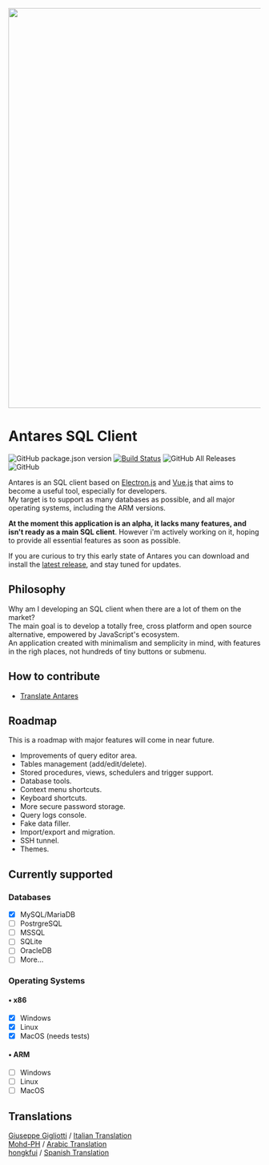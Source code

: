 <p align="center">
    <img width="800" src="https://raw.githubusercontent.com/Fabio286/antares/master/docs/screen-alpha.png">
</p>

# Antares SQL Client

![GitHub package.json version](https://img.shields.io/github/package-json/v/estarium/antares) [![Build Status](https://travis-ci.com/EStarium/antares.svg?branch=master)](https://travis-ci.com/EStarium/antares) ![GitHub All Releases](https://img.shields.io/github/downloads/estarium/antares/total) ![GitHub](https://img.shields.io/github/license/estarium/antares)

Antares is an SQL client based on [Electron.js](https://github.com/electron/electron) and [Vue.js](https://github.com/vuejs/vue) that aims to become a useful tool, especially for developers.  
My target is to support as many databases as possible, and all major operating systems, including the ARM versions.  

**At the moment this application is an alpha, it lacks many features, and isn't ready as a main SQL client**. However i'm actively working on it, hoping to provide all essential features as soon as possible.

If you are curious to try this early state of Antares you can download and install the [latest release](https://github.com/EStarium/antares/releases), and stay tuned for updates.

## Philosophy

Why am I developing an SQL client when there are a lot of them on the market?  
The main goal is to develop a totally free, cross platform and open source alternative, empowered by JavaScript's ecosystem.  
An application created with minimalism and semplicity in mind, with features in the righ places, not hundreds of tiny buttons or submenu.

## How to contribute

- [Translate Antares](https://github.com/EStarium/antares/wiki/Translate-Antares)

## Roadmap

This is a roadmap with major features will come in near future.

- Improvements of query editor area.
- Tables management (add/edit/delete).
- Stored procedures, views, schedulers and trigger support.
- Database tools.
- Context menu shortcuts.
- Keyboard shortcuts.
- More secure password storage.
- Query logs console.
- Fake data filler.
- Import/export and migration.
- SSH tunnel.
- Themes.

## Currently supported

### Databases

- [x] MySQL/MariaDB
- [ ] PostrgreSQL
- [ ] MSSQL
- [ ] SQLite
- [ ] OracleDB
- [ ] More...

### Operating Systems

#### • x86

- [x] Windows
- [x] Linux
- [x] MacOS (needs tests)

#### • ARM

- [ ] Windows
- [ ] Linux
- [ ] MacOS

## Translations

[Giuseppe Gigliotti](https://github.com/ReverbOD) / [Italian Translation](https://github.com/EStarium/antares/pull/20)  
[Mohd-PH](https://github.com/Mohd-PH) / [Arabic Translation](https://github.com/EStarium/antares/pull/29)  
[hongkfui](https://github.com/hongkfui) / [Spanish Translation](https://github.com/EStarium/antares/pull/32)
